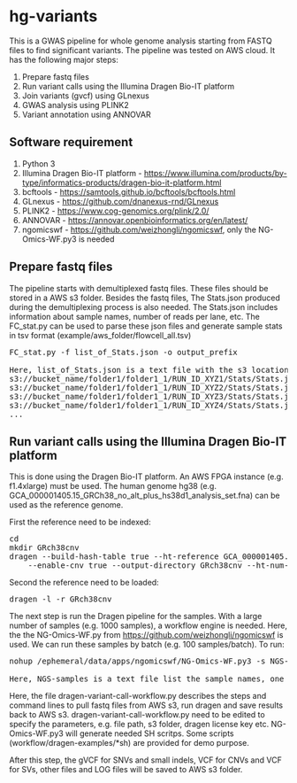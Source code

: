 # hg-variants

This is a GWAS pipeline for whole genome analysis starting from FASTQ files to find significant variants. The pipeline was tested on AWS cloud. It has the following major steps: 
  1. Prepare fastq files
  2. Run variant calls using the Illumina Dragen Bio-IT platform
  3. Join variants (gvcf) using GLnexus
  4. GWAS analysis using PLINK2
  5. Variant annotation using ANNOVAR

## Software requirement
  1. Python 3
  2. Illumina Dragen Bio-IT platform - https://www.illumina.com/products/by-type/informatics-products/dragen-bio-it-platform.html
  3. bcftools - https://samtools.github.io/bcftools/bcftools.html
  4. GLnexus - https://github.com/dnanexus-rnd/GLnexus
  5. PLINK2 - https://www.cog-genomics.org/plink/2.0/
  6. ANNOVAR - https://annovar.openbioinformatics.org/en/latest/
  7. ngomicswf - https://github.com/weizhongli/ngomicswf, only the NG-Omics-WF.py3 is needed

## Prepare fastq files
The pipeline starts with demultiplexed fastq files. These files should be stored in a AWS s3 folder. Besides the fastq files, The Stats.json produced during the demultiplexing process is also needed. The Stats.json includes information about sample names, number of reads per lane, etc. The FC_stat.py can be used to parse these json files and generate sample stats in tsv format (example/aws_folder/flowcell_all.tsv)

<pre>
FC_stat.py -f list_of_Stats.json -o output_prefix

Here, list_of_Stats.json is a text file with the s3 locations of these Stats.json, one per line
s3://bucket_name/folder1/folder1_1/RUN_ID_XYZ1/Stats/Stats.json
s3://bucket_name/folder1/folder1_1/RUN_ID_XYZ2/Stats/Stats.json
s3://bucket_name/folder1/folder1_1/RUN_ID_XYZ3/Stats/Stats.json
s3://bucket_name/folder1/folder1_1/RUN_ID_XYZ4/Stats/Stats.json
...
</pre>

## Run variant calls using the Illumina Dragen Bio-IT platform
This is done using the Dragen Bio-IT platform. An AWS FPGA instance (e.g. f1.4xlarge) must be used. The human genome hg38 (e.g. GCA_000001405.15_GRCh38_no_alt_plus_hs38d1_analysis_set.fna) can be used as the reference genome. 

First the reference need to be indexed:
<pre>
cd 
mkdir GRch38cnv
dragen --build-hash-table true --ht-reference GCA_000001405.15_GRCh38_no_alt_plus_hs38d1_analysis_set.fna \
    --enable-cnv true --output-directory GRch38cnv --ht-num-threads 32
</pre>

Second the reference need to be loaded:
<pre>
dragen -l -r GRch38cnv
</pre>

The next step is run the Dragen pipeline for the samples. With a large number of samples (e.g. 1000 samples), a workflow engine is needed. Here, the the NG-Omics-WF.py from https://github.com/weizhongli/ngomicswf is used. We can run these samples by batch (e.g. 100 samples/batch). To run:

<pre>
nohup /ephemeral/data/apps/ngomicswf/NG-Omics-WF.py3 -s NGS-samples -i dragen-variant-call-workflow.py -j vcf-upload -f &

Here, NGS-samples is a text file list the sample names, one per line. the sample name is the first column in example/aws_folder/flowcell_all.tsv
</pre>

Here, the file dragen-variant-call-workflow.py describes the steps and command lines to pull fastq files from AWS s3, run dragen and save results back to AWS s3. dragen-variant-call-workflow.py need to be edited to specify the parameters, e.g. file path, s3 folder, dragen license key etc. NG-Omics-WF.py3 will generate needed SH scritps. Some scripts (workflow/dragen-examples/*sh) are provided for demo purpose. 

After this step, the gVCF for SNVs and small indels, VCF for CNVs and VCF for SVs, other files and LOG files will be saved to AWS s3 folder.

